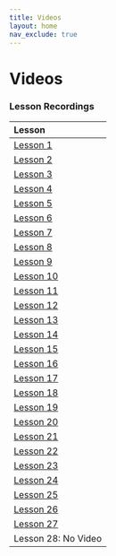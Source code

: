 ```yaml
---
title: Videos
layout: home
nav_exclude: true
---  
```


# Videos


### Lesson Recordings

| Lesson       |
|:-------------|
| <a href = "https://drive.google.com/file/d/1yPe08P_71ztKfRMRE_o4Gb5D8rHM1xM6/view?usp=drive_link">Lesson 1 </a>|
| <a href = "https://drive.google.com/file/d/1SC5wdPjspzGJquUnycONaEEaXxCZQNB4/view?usp=drive_link">Lesson 2 </a>|
| <a href = "https://drive.google.com/file/d/1PpSIxe9OoVUbC9qdNHId3odw3cAG1vSR/view?usp=drive_link">Lesson 3 </a>|
| <a href = "https://drive.google.com/file/d/19G7coHzjiz0mHcj3Q6jbMh3sYagFJ619/view?usp=drive_link">Lesson 4 </a>|
| <a href = "https://drive.google.com/file/d/1YIaJYauplLodX4Mbkl_QiUZRuYPmd4z8/view?usp=drive_link">Lesson 5 </a>|
| <a href = "https://drive.google.com/file/d/1fYfNQieQ1trIHBdoZyW15ZsroH5Leiyg/view?usp=drive_link">Lesson 6 </a>|
| <a href = "https://drive.google.com/file/d/1m08_Kwi4QGtL6FIgJICq_7wYNAFZTDvu/view?usp=drive_link">Lesson 7 </a>|
| <a href = "https://drive.google.com/file/d/12hRoa6NT_MTz8lX6GityRsHKIWGm8sbU/view?usp=drive_link">Lesson 8 </a>|
| <a href = "https://drive.google.com/file/d/1Z2EWgQeoytmnVJ1JKoiUHu-Eh79IT46U/view?usp=drive_link">Lesson 9 </a>|
| <a href = "https://drive.google.com/file/d/1iOvu_UYDBBytRzvkw6AlaxlwCCaAj-LD/view?usp=drive_link">Lesson 10 </a>|
| <a href = "https://drive.google.com/file/d/1ie7QrwPF6IkE6ICGdW_VHj8iDaqh6tv5/view?usp=drive_link">Lesson 11 </a>|
| <a href = "https://drive.google.com/file/d/1_zvWxQUdzoiRhFOa5NRLHea4X9Amse6z/view?usp=drive_link">Lesson 12 </a>|
| <a href = "https://drive.google.com/file/d/1yWo85VPrepgVXlLwEGZJQ8kH9pbdr96g/view?usp=drive_link">Lesson 13 </a>|
| <a href = "https://drive.google.com/file/d/1A5xYgyodOArTQ9xDPE0h4M3A34dWXwts/view?usp=drive_link">Lesson 14 </a>|
| <a href = "https://drive.google.com/file/d/1bkvZuRnJyAAzL8tP1zjuYNjUwO2Piiw9/view?usp=drive_link">Lesson 15 </a>|
| <a href = "https://drive.google.com/file/d/1yyKsdcnIpEhK_HQS2Y3B7z-0x8moirEK/view?usp=drive_link">Lesson 16 </a>|
| <a href = "https://drive.google.com/file/d/16NLagLyUmTsW3_uzFjaL471BqTDai_kG/view?usp=drive_link">Lesson 17 </a>|
| <a href = "https://drive.google.com/file/d/1-7Wbe6vf8oRLN9vu2rozZDSf4Pv27qRy/view?usp=drive_link">Lesson 18 </a>|
| <a href = "https://drive.google.com/file/d/13DpPfyCCKxxekmaiE8FG1JQJ2aHNsC48/view?usp=sharing">Lesson 19 </a>|
| <a href = "https://drive.google.com/file/d/1i6uQKfzf1UNXsPnQx2cRWW_eey7PHCXu/view?usp=drive_link">Lesson 20 </a>|
| <a href = "https://drive.google.com/file/d/1gCERSjk2T3s7viacG8r72dAjocvZ3WqR/view?usp=drive_link">Lesson 21 </a>|
| <a href = "https://drive.google.com/file/d/15Ls259CWCDWMfyAQuCAf_srTehij-y7Z/view?usp=drive_link">Lesson 22 </a>|
| <a href = "https://drive.google.com/file/d/1xqtuATygVX_P-swHM0PHAoEQYmOzcaav/view?usp=drive_link">Lesson 23 </a>|
| <a href = "https://drive.google.com/file/d/1m4bazke8iGGIzlpEeC3NwjlX3-btu2-z/view?usp=drive_link">Lesson 24 </a>|
| <a href = "https://drive.google.com/file/d/1R8op08yTi61J3OBMYKYXv7jWCXL_fKMy/view?usp=drive_link">Lesson 25 </a>|
| <a href = "https://drive.google.com/file/d/1ra-ecvtJqpvt1uQCdriedbWw-DfSryQM/view?usp=drive_link">Lesson 26 </a>|
| <a href = "https://drive.google.com/file/d/1yBR0fwl5RVv5tr38pwqitCoIq3W63NCm/view?usp=drive_link">Lesson 27 </a>|
| Lesson 28: No Video|